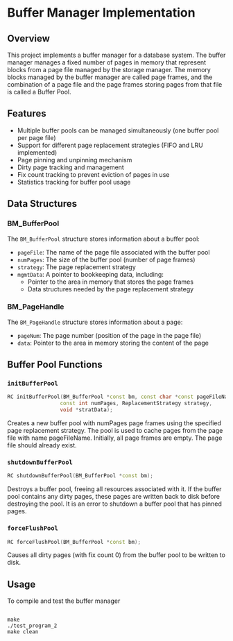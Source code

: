 # Buffer Manager Implementation

## Overview

This project implements a buffer manager for a database system. The buffer manager manages a fixed number of pages in memory that represent blocks from a page file managed by the storage manager. The memory blocks managed by the buffer manager are called page frames, and the combination of a page file and the page frames storing pages from that file is called a Buffer Pool.

## Features

- Multiple buffer pools can be managed simultaneously (one buffer pool per page file)
- Support for different page replacement strategies (FIFO and LRU implemented)
- Page pinning and unpinning mechanism
- Dirty page tracking and management
- Fix count tracking to prevent eviction of pages in use
- Statistics tracking for buffer pool usage

## Data Structures

### BM_BufferPool

The `BM_BufferPool` structure stores information about a buffer pool:

- `pageFile`: The name of the page file associated with the buffer pool
- `numPages`: The size of the buffer pool (number of page frames)
- `strategy`: The page replacement strategy
- `mgmtData`: A pointer to bookkeeping data, including:
    - Pointer to the area in memory that stores the page frames
    - Data structures needed by the page replacement strategy

### BM_PageHandle

The `BM_PageHandle` structure stores information about a page:

- `pageNum`: The page number (position of the page in the page file)
- `data`: Pointer to the area in memory storing the content of the page

## Buffer Pool Functions

### `initBufferPool`

```c++
RC initBufferPool(BM_BufferPool *const bm, const char *const pageFileName, 
                 const int numPages, ReplacementStrategy strategy,
                 void *stratData);
```

Creates a new buffer pool with numPages page frames using the specified page replacement strategy. The pool is used to cache pages from the page file with name pageFileName. Initially, all page frames are empty. The page file should already exist.

### `shutdownBufferPool`

```c++
RC shutdownBufferPool(BM_BufferPool *const bm);
```
Destroys a buffer pool, freeing all resources associated with it. If the buffer pool contains any dirty pages, these pages are written back to disk before destroying the pool. It is an error to shutdown a buffer pool that has pinned pages.

### `forceFlushPool`

```c++
RC forceFlushPool(BM_BufferPool *const bm);
```

Causes all dirty pages (with fix count 0) from the buffer pool to be written to disk.

## Usage

To compile and test the buffer manager

```shell

make
./test_program_2
make clean

```